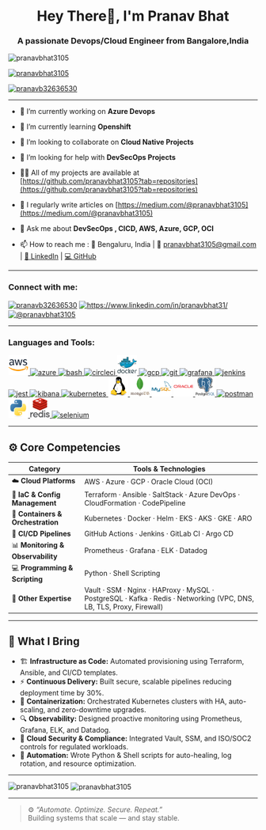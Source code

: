 

<h1 align="center">Hey There👋, I'm Pranav Bhat</h1>
<h3 align="center">A passionate Devops/Cloud Engineer from Bangalore,India</h3>

<p align="left"> <img src="https://komarev.com/ghpvc/?username=pranavbhat3105&label=Profile%20views&color=0e75b6&style=flat" alt="pranavbhat3105" /> </p>

<p align="left"> <a href="https://github.com/ryo-ma/github-profile-trophy"><img src="https://github-profile-trophy.vercel.app/?username=pranavbhat3105" alt="pranavbhat3105" /></a> </p>

<p align="left"> <a href="https://twitter.com/pranavb32636530" target="blank"><img src="https://img.shields.io/twitter/follow/pranavb32636530?logo=twitter&style=for-the-badge" alt="pranavb32636530" /></a> </p>

---

- 🔭 I’m currently working on **Azure Devops**

- 🌱 I’m currently learning **Openshift**

- 👯 I’m looking to collaborate on **Cloud Native Projects**

- 🤝 I’m looking for help with **DevSecOps Projects**

- 👨‍💻 All of my projects are available at [https://github.com/pranavbhat3105?tab=repositories](https://github.com/pranavbhat3105?tab=repositories)

- 📝 I regularly write articles on [https://medium.com/@pranavbhat3105](https://medium.com/@pranavbhat3105)

- 💬 Ask me about **DevSecOps , CICD, AWS, Azure, GCP, OCI**

- 📫 How to reach me : 📍 Bengaluru, India | 📧 pranavbhat3105@gmail.com | [🔗 LinkedIn](https://www.linkedin.com/in/pranavbhat31/) | [💻 GitHub](https://github.com/pranavbhat3105) 

---

<h3 align="left">Connect with me:</h3>
<p align="left">
<a href="https://twitter.com/pranavb32636530" target="blank"><img align="center" src="https://raw.githubusercontent.com/rahuldkjain/github-profile-readme-generator/master/src/images/icons/Social/twitter.svg" alt="pranavb32636530" height="30" width="40" /></a>
<a href="https://linkedin.com/in/https://www.linkedin.com/in/pranavbhat31/" target="blank"><img align="center" src="https://raw.githubusercontent.com/rahuldkjain/github-profile-readme-generator/master/src/images/icons/Social/linked-in-alt.svg" alt="https://www.linkedin.com/in/pranavbhat31/" height="30" width="40" /></a>
<a href="https://medium.com/@pranavbhat3105" target="blank"><img align="center" src="https://raw.githubusercontent.com/rahuldkjain/github-profile-readme-generator/master/src/images/icons/Social/medium.svg" alt="@pranavbhat3105" height="30" width="40" /></a>
</p>

---

<h3 align="left">Languages and Tools:</h3>
<p align="left"> <a href="https://aws.amazon.com" target="_blank" rel="noreferrer"> <img src="https://raw.githubusercontent.com/devicons/devicon/master/icons/amazonwebservices/amazonwebservices-original-wordmark.svg" alt="aws" width="40" height="40"/> </a> <a href="https://azure.microsoft.com/en-in/" target="_blank" rel="noreferrer"> <img src="https://www.vectorlogo.zone/logos/microsoft_azure/microsoft_azure-icon.svg" alt="azure" width="40" height="40"/> </a> <a href="https://www.gnu.org/software/bash/" target="_blank" rel="noreferrer"> <img src="https://www.vectorlogo.zone/logos/gnu_bash/gnu_bash-icon.svg" alt="bash" width="40" height="40"/> </a> <a href="https://circleci.com" target="_blank" rel="noreferrer"> <img src="https://www.vectorlogo.zone/logos/circleci/circleci-icon.svg" alt="circleci" width="40" height="40"/> </a> <a href="https://www.docker.com/" target="_blank" rel="noreferrer"> <img src="https://raw.githubusercontent.com/devicons/devicon/master/icons/docker/docker-original-wordmark.svg" alt="docker" width="40" height="40"/> </a> <a href="https://cloud.google.com" target="_blank" rel="noreferrer"> <img src="https://www.vectorlogo.zone/logos/google_cloud/google_cloud-icon.svg" alt="gcp" width="40" height="40"/> </a> <a href="https://git-scm.com/" target="_blank" rel="noreferrer"> <img src="https://www.vectorlogo.zone/logos/git-scm/git-scm-icon.svg" alt="git" width="40" height="40"/> </a> <a href="https://grafana.com" target="_blank" rel="noreferrer"> <img src="https://www.vectorlogo.zone/logos/grafana/grafana-icon.svg" alt="grafana" width="40" height="40"/> </a> <a href="https://www.jenkins.io" target="_blank" rel="noreferrer"> <img src="https://www.vectorlogo.zone/logos/jenkins/jenkins-icon.svg" alt="jenkins" width="40" height="40"/> </a> <a href="https://jestjs.io" target="_blank" rel="noreferrer"> <img src="https://www.vectorlogo.zone/logos/jestjsio/jestjsio-icon.svg" alt="jest" width="40" height="40"/> </a> <a href="https://www.elastic.co/kibana" target="_blank" rel="noreferrer"> <img src="https://www.vectorlogo.zone/logos/elasticco_kibana/elasticco_kibana-icon.svg" alt="kibana" width="40" height="40"/> </a> <a href="https://kubernetes.io" target="_blank" rel="noreferrer"> <img src="https://www.vectorlogo.zone/logos/kubernetes/kubernetes-icon.svg" alt="kubernetes" width="40" height="40"/> </a> <a href="https://www.linux.org/" target="_blank" rel="noreferrer"> <img src="https://raw.githubusercontent.com/devicons/devicon/master/icons/linux/linux-original.svg" alt="linux" width="40" height="40"/> </a> <a href="https://www.mongodb.com/" target="_blank" rel="noreferrer"> <img src="https://raw.githubusercontent.com/devicons/devicon/master/icons/mongodb/mongodb-original-wordmark.svg" alt="mongodb" width="40" height="40"/> </a> <a href="https://www.mysql.com/" target="_blank" rel="noreferrer"> <img src="https://raw.githubusercontent.com/devicons/devicon/master/icons/mysql/mysql-original-wordmark.svg" alt="mysql" width="40" height="40"/> </a> <a href="https://www.oracle.com/" target="_blank" rel="noreferrer"> <img src="https://raw.githubusercontent.com/devicons/devicon/master/icons/oracle/oracle-original.svg" alt="oracle" width="40" height="40"/> </a> <a href="https://www.postgresql.org" target="_blank" rel="noreferrer"> <img src="https://raw.githubusercontent.com/devicons/devicon/master/icons/postgresql/postgresql-original-wordmark.svg" alt="postgresql" width="40" height="40"/> </a> <a href="https://postman.com" target="_blank" rel="noreferrer"> <img src="https://www.vectorlogo.zone/logos/getpostman/getpostman-icon.svg" alt="postman" width="40" height="40"/> </a> <a href="https://www.python.org" target="_blank" rel="noreferrer"> <img src="https://raw.githubusercontent.com/devicons/devicon/master/icons/python/python-original.svg" alt="python" width="40" height="40"/> </a> <a href="https://redis.io" target="_blank" rel="noreferrer"> <img src="https://raw.githubusercontent.com/devicons/devicon/master/icons/redis/redis-original-wordmark.svg" alt="redis" width="40" height="40"/> </a> <a href="https://www.selenium.dev" target="_blank" rel="noreferrer"> <img src="https://raw.githubusercontent.com/detain/svg-logos/780f25886640cef088af994181646db2f6b1a3f8/svg/selenium-logo.svg" alt="selenium" width="40" height="40"/> </a> </p>

---

## ⚙️ Core Competencies

| Category                           | Tools & Technologies |
|------------------------------------|----------------------|
| ☁️ **Cloud Platforms**            | AWS · Azure · GCP ·  Oracle Cloud (OCI) |
| 🧱 **IaC & Config Management**    | Terraform · Ansible · SaltStack · Azure DevOps · CloudFormation · CodePipeline |
| 🐳 **Containers & Orchestration** | Kubernetes · Docker · Helm · EKS · AKS · GKE · ARO |
| 🔁 **CI/CD Pipelines**            | GitHub Actions · Jenkins · GitLab CI · Argo CD |
| 📊 **Monitoring & Observability** | Prometheus · Grafana · ELK · Datadog |
| 💻 **Programming & Scripting**    | Python · Shell Scripting |
| 🧠 **Other Expertise**            | Vault · SSM · Nginx · HAProxy · MySQL · PostgreSQL · Kafka · Redis · Networking (VPC, DNS, LB, TLS, Proxy, Firewall) |

---

## 🧠 What I Bring

- 🏗 **Infrastructure as Code:** Automated provisioning using Terraform, Ansible, and CI/CD templates.  
- ⚡ **Continuous Delivery:** Built secure, scalable pipelines reducing deployment time by 30%.  
- 🐳 **Containerization:** Orchestrated Kubernetes clusters with HA, auto-scaling, and zero-downtime upgrades.  
- 🔍 **Observability:** Designed proactive monitoring using Prometheus, Grafana, ELK, and Datadog.  
- 🧩 **Cloud Security & Compliance:** Integrated Vault, SSM, and ISO/SOC2 controls for regulated workloads.  
- 🔧 **Automation:** Wrote Python & Shell scripts for auto-healing, log rotation, and resource optimization.

---

<p><img align="left" src="https://github-readme-stats.vercel.app/api/top-langs?username=pranavbhat3105&show_icons=true&locale=en&layout=compact" alt="pranavbhat3105" /></p>

<p>&nbsp;<img align="center" src="https://github-readme-stats.vercel.app/api?username=pranavbhat3105&show_icons=true&locale=en" alt="pranavbhat3105" /></p>

---

> ⚙️ *“Automate. Optimize. Secure. Repeat.”*  
> Building systems that scale — and stay stable.
